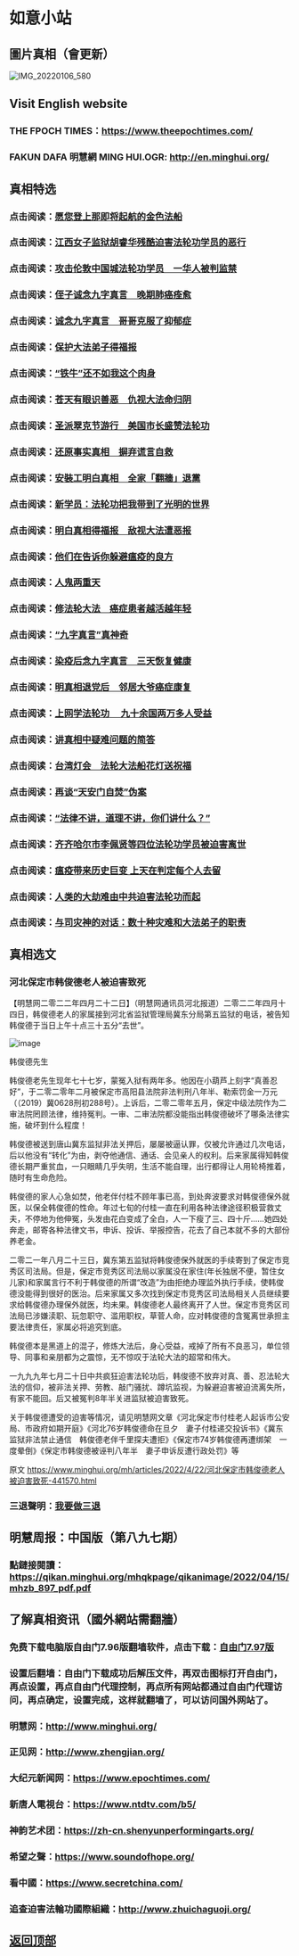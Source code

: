 # 如意小站

## 圖片真相（會更新）

![IMG_20220106_580](https://user-images.githubusercontent.com/79625284/164677066-4242ef61-1eb4-494f-ae7e-4b4051b05016.jpg)

## Visit English website

### THE FPOCH TIMES：https://www.theepochtimes.com/

### FAKUN DAFA 明慧網 MING HUI.OGR: http://en.minghui.org/

## 真相特选

### 点击阅读：[愿您登上那即将起航的金色法船](https://github.com/pinhe91/ynndsfc/tree/main)

### 点击阅读：[江西女子监狱胡睿华残酷迫害法轮功学员的恶行](https://github.com/pinhe91/qcphflgex/tree/main)

### 点击阅读：[攻击伦敦中国城法轮功学员　一华人被判监禁](https://github.com/pinhe91/erzb/tree/main)

### 点击阅读：[侄子诚念九字真言　晚期肺癌痊愈](https://github.com/pinhe91/xdfyf/tree/main)

### 点击阅读：[诚念九字真言　哥哥克服了抑郁症](https://github.com/pinhe91/jzzyh/tree/main)

### 点击阅读：[保护大法弟子得福报](https://github.com/pinhe91/zxdzs/tree/main)

### 点击阅读：[“铁牛”还不如我这个肉身](https://github.com/pinhe91/hsfbm/tree/main)

### 点击阅读：[苍天有眼识善恶　仇视大法命归阴](https://github.com/pinhe91/chdfzeb/tree/main)

### 点击阅读：[圣派翠克节游行　美国市长盛赞法轮功](https://github.com/pinhe91/gwzcflg/tree/main)

### 点击阅读：[还原事实真相　摒弃谎言自救](https://github.com/pinhe91/phflgyz/tree/main)

### 点击阅读：[安裝工明白真相　全家「翻牆」退黨](https://github.com/pinhe91/stbpay/tree/main)

### 点击阅读：[新学员：法轮功把我带到了光明的世界](https://github.com/pinhe91/flggwgm/tree/main)

### 点击阅读：[明白真相得福报　敌视大法遭恶报](https://github.com/pinhe91/mzxdjd/tree/main)

### 点击阅读：[他们在告诉你躲避瘟疫的良方](https://github.com/pinhe91/bwylf/tree/main)

### 点击阅读：[人鬼两重天](https://github.com/pinhe91/xdfcs/tree/main)

### 点击阅读：[修法轮大法　癌症患者越活越年轻](https://github.com/pinhe91/xdfh/tree/main)

### 点击阅读：[“九字真言”真神奇](https://github.com/pinhe91/njzzyh/tree/main)

### 点击阅读：[染疫后念九字真言　三天恢复健康](https://github.com/pinhe91/rynjzzyh/tree/main)

### 点击阅读：[明真相退党后　邻居大爷癌症康复](https://github.com/pinhe91/stbpa/tree/main)

### 点击阅读：[上网学法轮功 　九十余国两万多人受益](https://github.com/pinhe91/jcxw5/tree/main)

### 点击阅读：[讲真相中疑难问题的简答](https://github.com/pinhe91/jcxw3/tree/main)

### 点击阅读：[台湾灯会　法轮大法船花灯送祝福](https://github.com/pinhe91/dfhcjsr/tree/main) 

### 点击阅读：[再谈“天安门自焚”伪案](https://github.com/pinhe91/whjm/tree/main)

### 点击阅读：[“法律不讲，道理不讲，你们讲什么？”](https://github.com/pinhe91/jlxe/tree/main)

### 点击阅读：[齐齐哈尔市李佩贤等四位法轮功学员被迫害离世](https://github.com/pinhe91/tzpaflg/tree/main)

### 点击阅读：[瘟疫带来历史巨变 上天在判定每个人去留](https://github.com/pinhe91/jcxw2/blob/main/README.md)

### 点击阅读：[人类的大劫难由中共迫害法轮功而起](https://github.com/pinhe91/jcxw4/tree/main) 

### 点击阅读：[与司灾神的对话：数十种灾难和大法弟子的职责](https://github.com/pinhe91/jcxw1/tree/main) 

## 真相选文

### 河北保定市韩俊德老人被迫害致死

【明慧网二零二二年四月二十二日】（明慧网通讯员河北报道）二零二二年四月十四日，韩俊德老人的家属接到河北省监狱管理局冀东分局第五监狱的电话，被告知韩俊德于当日上午十点三十五分“去世”。

![image](https://user-images.githubusercontent.com/79625284/164676704-8a379aa3-634f-4b10-a53a-af4aa324d42c.png)

韩俊德先生

韩俊德老先生现年七十七岁，蒙冤入狱有两年多。他因在小葫芦上刻字“真善忍好”，于二零二零年二月被保定市高阳县法院非法判刑八年半、勒索罚金一万元（（2019）冀0628刑初288号）。上诉后，二零二零年五月，保定中级法院作为二审法院罔顾法律，维持冤判。一审、二审法院都没能指出韩俊德破坏了哪条法律实施，破坏到什么程度！

韩俊德被送到唐山冀东监狱非法关押后，屡屡被逼认罪，仅被允许通过几次电话，后以他没有“转化”为由，剥夺他通信、通话、会见亲人的权利。后来家属得知韩俊德长期严重贫血，一只眼睛几乎失明，生活不能自理，出行都得让人用轮椅推着，随时有生命危险。

韩俊德的家人心急如焚，他老伴付桂不顾年事已高，到处奔波要求对韩俊德保外就医，以保全韩俊德的性命。年过七旬的付桂一直在利用各种法律途径积极营救丈夫，不停地为他伸冤，头发由花白变成了全白，人一下瘦了三、四十斤……她四处奔走，邮寄各种法律文书，申诉、投诉、举报控告，花去了自己本就不多的大部份养老金。

二零二一年八月二十三日，冀东第五监狱将韩俊德保外就医的手续寄到了保定市竞秀区司法局。但是，保定市竞秀区司法局以家属没在家住(年长独居不便，暂住女儿家)和家属言行不利于韩俊德的所谓“改造”为由拒绝办理监外执行手续，使韩俊德没能得到很好的医治。后来家属又多次找到保定市竞秀区司法局相关人员继续要求给韩俊德办理保外就医，均未果。韩俊德老人最终离开了人世。保定市竞秀区司法局已涉嫌渎职、玩忽职守、滥用职权，草菅人命，应对韩俊德的含冤离世承担主要法律责任，家属必将追究到底。

韩俊德本是黑道上的混子，修炼大法后，身心受益，戒掉了所有不良恶习，单位领导、同事和亲朋都为之震惊，无不惊叹于法轮大法的超常和伟大。

一九九九年七月二十日中共疯狂迫害法轮功后，韩俊德不放弃对真、善、忍法轮大法的信仰，被非法关押、劳教、敲门骚扰、蹲坑监视，为躲避迫害被迫流离失所，有家不能回。后又被冤判8年半关进监狱被迫害致死。

关于韩俊德遭受的迫害等情况，请见明慧网文章《河北保定市付桂老人起诉市公安局、市政府如期开庭》《河北76岁韩俊德命在旦夕　妻子付桂递交投诉书》《冀东监狱非法禁止通信　韩俊德老伴千里探夫遭拒》《保定市74岁韩俊德再遭绑架　一度晕倒》《保定市韩俊德被诬判八年半　妻子申诉反遭行政处罚》等

原文 https://www.minghui.org/mh/articles/2022/4/22/河北保定市韩俊德老人被迫害致死-441570.html

### 三退聲明：[我要做三退](https://tuidang.epochtimes.com/)

## 明慧周报：中国版（第八九七期）

### 點鏈接閱讀：https://qikan.minghui.org/mhqkpage/qikanimage/2022/04/15/mhzb_897_pdf.pdf

## 了解真相资讯（國外網站需翻牆）

### 免费下载电脑版自由门7.96版翻墙软件，点击下载：[自由门7.97版](https://github.com/pinhe91/tuiguang/files/6839679/fg797r.zip)

### 设置后翻墙：自由门下载成功后解压文件，再双击图标打开自由门，再点设置，再点自由门代理控制，再点所有网站都通过自由门代理访问，再点确定，设置完成，这样就翻墙了，可以访问国外网站了。

### 明慧网：http://www.minghui.org/

### 正见网：http://www.zhengjian.org/

### 大纪元新闻网：https://www.epochtimes.com/

### 新唐人電視台：https://www.ntdtv.com/b5/

### 神韵艺术团：https://zh-cn.shenyunperformingarts.org/

### 希望之聲：https://www.soundofhope.org/

### 看中國：https://www.secretchina.com/

### 追查迫害法輪功國際組織：http://www.zhuichaguoji.org/

## [返回顶部](https://git.io/Js3EY)
